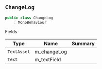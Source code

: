 ## `ChangeLog`

```csharp
public class ChangeLog
    : MonoBehaviour

```

Fields

| Type | Name | Summary | 
| --- | --- | --- | 
| `TextAsset` | m_changeLog |  | 
| `Text` | m_textField |  | 


